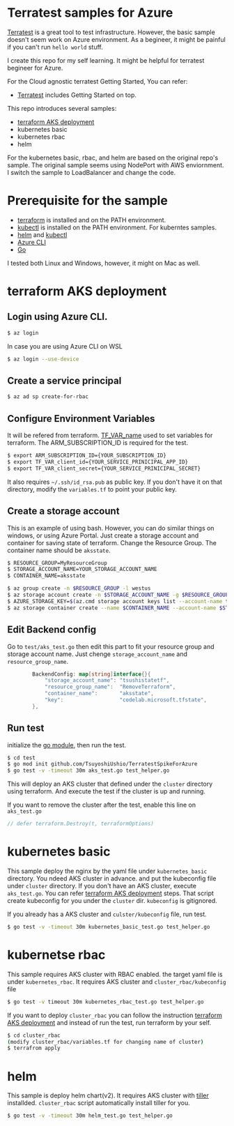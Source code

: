 # Terratest samples for Azure
[Terratest](https://github.com/gruntwork-io/terratest) is a great tool to test infrastructure. However, the basic sample doesn't seem work on Azure environment. 
As a begineer, it might be painful if you can't run `hello world` stuff. 

I create this repo for my self learning. It might be helpful for terratest begineer for Azure. 

For the Cloud agnostic terratest Getting Started, You can refer: 

* [Terratest](https://github.com/gruntwork-io/terratest) includes Getting Started on top. 

This repo introduces several samples: 

* [terraform AKS deployment](#terraform-AKS-deployment) 
* kubernetes basic
* kubernetes rbac
* helm 

For the kubernetes basic, rbac, and helm are based on the original repo's sample. The original sample seems using NodePort with AWS enviornment. I switch the sample to LoadBalancer and change the code. 

# Prerequisite for the sample 

* [terraform](https://www.terraform.io/downloads.html) is installed and on the PATH environment. 
* [kubectl](https://kubernetes.io/docs/tasks/tools/install-kubectl/) is installed on the PATH environment. For kuberntes samples. 
* [helm](https://helm.sh/docs/intro/install/) and [kubectl](https://kubernetes.io/docs/tasks/tools/install-kubectl/)
* [Azure CLI](https://docs.microsoft.com/en-us/cli/azure/install-azure-cli?view=azure-cli-latest)
* [Go](https://golang.org/doc/install)

I tested both Linux and Windows, however, it might on Mac as well. 

# terraform AKS deployment

## Login using Azure CLI. 

```bash
$ az login
```

In case you are using Azure CLI on WSL

```bash
$ az login --use-device
```

## Create a service principal 

```bash 
$ az ad sp create-for-rbac
```

## Configure Environment Variables

It will be refered from terraform. [TF_VAR_name](https://www.terraform.io/docs/commands/environment-variables.html) used to set variables for terraform. The ARM_SUBSCRIPTION_ID is required for the test. 

```bash
$ export ARM_SUBSCRIPTION_ID={YOUR_SUBSCRIPTION_ID}
$ export TF_VAR_client_id={YOUR_SERVICE_PRINICIPAL_APP_ID} 
$ export TF_VAR_client_secret={YOUR_SERVICE_PRINICIPAL_SECRET}
```

It also requires `~/.ssh/id_rsa.pub` as public key. If you don't have it on that directory, modify the `variables.tf` to point your public key. 

## Create a storage account 
This is an example of using bash. However, you can do similar things on windows, or using Azure Portal. Just create a storage account and container for saving state of terraform. Change the Resource Group. The container name should be `aksstate`. 

```bash
$ RESOURCE_GROUP=MyResourceGroup
$ STORAGE_ACCOUNT_NAME=YOUR_STORAGE_ACCOUNT_NAME
$ CONTAINER_NAME=aksstate
```

```bash
$ az group create -n $RESOURCE_GROUP -l westus
$ az storage account create -n $STORAGE_ACCOUNT_NAME -g $RESOURCE_GROUP -l westus
$ AZURE_STORAGE_KEY=$(az.cmd storage account keys list --account-name tsushistorageaccount --resource-group MyResourceGroup | jq -r .[0].value)
$ az storage container create --name $CONTAINER_NAME --account-name $STORAGE_ACCOUNT_NAME --account-key "$AZURE_STORAGE_KEY"
```

## Edit Backend config

Go to `test/aks_test.go` then edit this part to fit your resource group and storage account name. Just chenge `storage_account_name` and `resource_group_name`. 

```go
		BackendConfig: map[string]interface{}{
			"storage_account_name": "tsushistatetf",
			"resource_group_name":  "RemoveTerraform",
			"container_name":       "aksstate",
			"key":                  "codelab.microsoft.tfstate",
		},
```
## Run test

initialize the [go module](https://blog.golang.org/using-go-modules), then run the test.  

```bash
$ cd test
$ go mod init github.com/TsuyoshiUshio/TerratestSpikeForAzure
$ go test -v -timeout 30m aks_test.go test_helper.go
```

This will deploy an AKS cluster that defined under the `cluster` directory using terraform. And execute the test if the cluster is up and running.  

If you want to remove the cluster after the test, enable this line on `aks_test.go`

```go
// defer terraform.Destroy(t, terraformOptions)
```

# kubernetes basic 

This sample deploy the nginx by the yaml file under `kubernetes_basic` directory. You ndeed AKS cluster in advance. and put the kubeconfig file under `cluster` directory. If you don't have an AKS cluster, execute `aks_test.go`. You can refer [terraform AKS deployment](#terraform-AKS-deployment) steps. That script create kubeconfig for you under the `cluster` dir. `kubeconfig` is gitignored.  

If you already has a AKS cluster and `culster/kubeconfig` file, run test. 

```bash
$ go test -v -timeout 30m kubernetes_basic_test.go test_helper.go
```

# kubernetse rbac

This sample requires AKS cluster with RBAC enabled. the target yaml file is under `kubernetes_rbac`. It requires AKS cluster and `cluster_rbac/kubeconfig` file

```bash
$ go test -v timeout 30m kubernetes_rbac_test.go test_helper.go
```

If you want to deploy `cluster_rbac` you can follow the instruction [terraform AKS deployment](#terraform-AKS-deployment) and instead of run the test, run terraform by your self.

```bash
$ cd cluster_rbac
(modify cluster_rbac/variables.tf for changing name of cluster)
$ terrafrom apply 
```

# helm

This sample is deploy helm chart(v2). It requires AKS cluster with [tiller](https://v2.helm.sh/docs/using_helm/) installded. `cluster_rbac` script automatically install tiller for you. 

```bash
$ go test -v -timeout 30m helm_test.go test_helper.go
```


